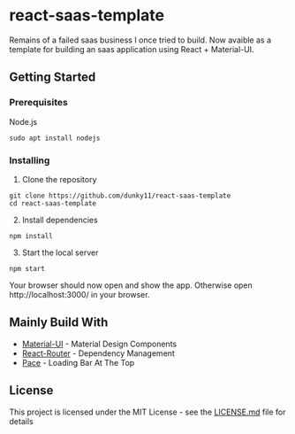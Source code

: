 # react-saas-template
Remains of a failed saas business I once tried to build. Now avaible as a template for building an saas application using React + Material-UI.

## Getting Started

### Prerequisites

Node.js

```
sudo apt install nodejs
```

### Installing

1. Clone the repository
```
git clone https://github.com/dunky11/react-saas-template
cd react-saas-template
```
2. Install dependencies
```
npm install
```
3. Start the local server
```
npm start
```
Your browser should now open and show the app. Otherwise open http://localhost:3000/ in your browser.

## Mainly Build With

* [Material-UI](https://github.com/mui-org/material-ui) - Material Design Components
* [React-Router](https://github.com/ReactTraining/react-router) - Dependency Management
* [Pace](https://github.com/HubSpot/pace) - Loading Bar At The Top

## License

This project is licensed under the MIT License - see the [LICENSE.md](LICENSE.md) file for details
